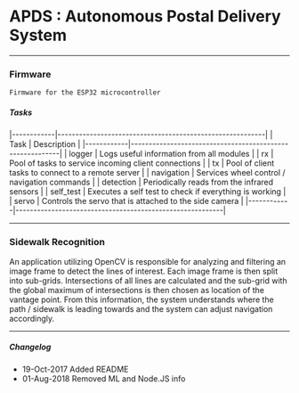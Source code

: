 # APDS : Autonomous Postal Delivery System

----
### Firmware

    Firmware for the ESP32 microcontroller

##### Tasks
|------------|----------------------------------------------------------|
| Task       | Description                                              |
|------------|----------------------------------------------------------|
| logger     | Logs useful information from all modules                 |
| rx         | Pool of tasks to service incoming client connections     |
| tx         | Pool of client tasks to connect to a remote server       |
| navigation | Services wheel control / navigation commands             |
| detection  | Periodically reads from the infrared sensors             |
| self_test  | Executes a self test to check if everything is working   |
| servo      | Controls the servo that is attached to the side camera   |
|------------|----------------------------------------------------------|

----
### Sidewalk Recognition

An application utilizing OpenCV is responsible for analyzing and filtering an image frame to detect the lines of interest.
Each image frame is then split into sub-grids.  Intersections of all lines are calculated and the sub-grid with the global maximum of intersections
is then chosen as location of the vantage point.  From this information, the system understands where the path / sidewalk is leading towards and the
system can adjust navigation accordingly.

----

##### Changelog
* 19-Oct-2017 Added README
* 01-Aug-2018 Removed ML and Node.JS info

